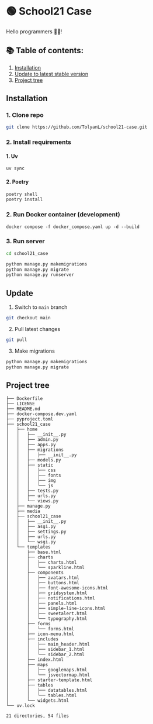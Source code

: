 # 🟢 School21 Case
Hello programmers 👋🎃!

## 📚 Table of contents:
1. [Installation](#installation)
2. [Update to latest stable version](#update)
3. [Project tree](#project-tree)


## Installation
### 1. Clone repo
```bash
git clone https://github.com/TolyanL/school21-case.git
```

### 2. Install requirements
  #### 1. Uv
  ```bash
  uv sync
  ```
  #### 2. Poetry
  ```bash
  poetry shell
  poetry install
  ```

### 2. Run Docker container (development)
```
docker compose -f docker_compose.yaml up -d --build
```

### 3. Run server
```bash
cd school21_case
```
```bash
python manage.py makemigrations
python manage.py migrate
python manage.py runserver
```


## Update
1. Switch to `main` branch
```bash
git checkout main
```

2. Pull latest changes
```bash
git pull
```

3. Make migrations
```bash
python manage.py makemigrations
python manage.py migrate
```

## Project tree
```
├── Dockerfile
├── LICENSE
├── README.md
├── docker-compose.dev.yaml
├── pyproject.toml
├── school21_case
│   ├── home
│   │   ├── __init__.py
│   │   ├── admin.py
│   │   ├── apps.py
│   │   ├── migrations
│   │   │   ├── __init__.py
│   │   ├── models.py
│   │   ├── static
│   │   │   ├── css
│   │   │   ├── fonts
│   │   │   ├── img
│   │   │   └── js
│   │   ├── tests.py
│   │   ├── urls.py
│   │   └── views.py
│   ├── manage.py
│   ├── media
│   ├── school21_case
│   │   ├── __init__.py
│   │   ├── asgi.py
│   │   ├── settings.py
│   │   ├── urls.py
│   │   └── wsgi.py
│   └── templates
│       ├── base.html
│       ├── charts
│       │   ├── charts.html
│       │   └── sparkline.html
│       ├── components
│       │   ├── avatars.html
│       │   ├── buttons.html
│       │   ├── font-awesome-icons.html
│       │   ├── gridsystem.html
│       │   ├── notifications.html
│       │   ├── panels.html
│       │   ├── simple-line-icons.html
│       │   ├── sweetalert.html
│       │   └── typography.html
│       ├── forms
│       │   └── forms.html
│       ├── icon-menu.html
│       ├── includes
│       │   ├── main_header.html
│       │   ├── sidebar_1.html
│       │   └── sidebar_2.html
│       ├── index.html
│       ├── maps
│       │   ├── googlemaps.html
│       │   └── jsvectormap.html
│       ├── starter-template.html
│       ├── tables
│       │   ├── datatables.html
│       │   └── tables.html
│       └── widgets.html
└── uv.lock

21 directories, 54 files
```

